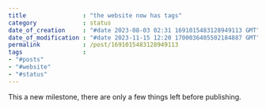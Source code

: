 ```yaml
---                               
title                : "the website now has tags"
category             : status
date_of_creation     : "#date 2023-08-03 02:31 1691015483128949113 GMT"
date_of_modification : "#date 2023-11-15 12:20 1700036405502184887 GMT"
permalink            : /post/1691015483128949113
tags                 :
- "#posts"
- "#website"
- "#status"
---
```


This a new milestone, there are only a few things left before publishing.